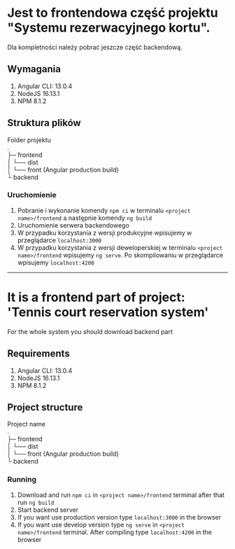 # Jest to frontendowa część projektu "Systemu rezerwacyjnego kortu".
Dla kompletności należy pobrać jeszcze część backendową.

## Wymagania
1. Angular CLI: 13.0.4
2. NodeJS  16.13.1
3. NPM 8.1.2

## Struktura plików
Folder projektu <br />
. <br />
├─ frontend<br />
│      └── dist<br />
│           └── front (Angular production build)<br />
└ backend<br />    

### Uruchomienie
1. Pobranie i wykonanie komendy `npm ci` w terminalu `<project name>/frontend` a następnie komendy `ng build`
2. Uruchomienie serwera backendowego
3. W przypadku korzystania z wersji produkcyjne wpisujemy w przeglądarce `localhost:3000`
4. W przypadku korzystania z wersji deweloperskiej w terminalu `<project name>/frontend` wpisujemy `ng serve`. Po skompilowaniu w przeglądarce wpisujemy `localhost:4200`

---------------

# It is a frontend part of project: 'Tennis court reservation system'
For the whole system you should download backend part

## Requirements
1. Angular CLI: 13.0.4
2. NodeJS  16.13.1
3. NPM 8.1.2

## Project structure
Project name <br />
. <br />
├─ frontend<br />
│      └── dist<br />
│           └── front (Angular production build)<br />
└ backend<br />

### Running
1. Download and run `npm ci` in `<project name>/frontend` terminal after that run `ng build`
2. Start backend server
3. If you want use production version type `localhost:3000` in the browser
4. If you want use develop version type `ng serve` in `<project name>/frontend` terminal. After compiling type `localhost:4200` in the browser